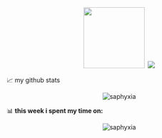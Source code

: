 <div align="center"> <img height="137px" src="📈 my github stats<br>https://github-readme-stats.vercel.app/api?username=saphyxia&count_private=true&show_icons=true" />
&nbsp;<img src="https://github-readme-stats.vercel.app/api/top-langs/?username=saphyxia&layout=compact" /> </div>

📈 my github stats

<p align="center"> <img src="https://github-readme-stats.vercel.app/api?username=saphyxia&count_private=true&show_icons=true" alt="saphyxia" />

📊 **this week i spent my time on:**

<p align="center"> <img src="https://github-readme-stats.vercel.app/api/top-langs/?username=saphyxia&layout=compact" alt="saphyxia" />
